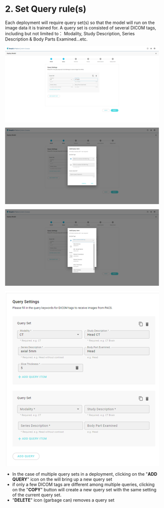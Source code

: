 # 2. Set Query rule(s)

Each deployment will require query set(s) so that the model will run on the image data it is trained for. A query set is consisted of several DICOM tags, including but not limited to： Modality, Study Description, Series Description & Body Parts Examined...etc.

![](../../.gitbook/assets/Deeploy-adm-4-1-2-1.png)

![Other than the 4 DICOM tags listed, additional query items can be added to make the deployment more specific](../../.gitbook/assets/Deeploy-adm-4-1-2-2.png)

![](../../.gitbook/assets/Deeploy-adm-4-1-2-3.png)

![](../../.gitbook/assets/adm-4-1-2-4.png)

* In the case of multiple query sets in a deployment, clicking on the "**ADD QUERY**" icon on the will bring up a new query set
* if only a few DICOM tags are different among multiple queries, clicking on the "**COPY**" button will create a new query set with the same setting of the current query set.
* "**DELETE**" icon (garbage can) removes a query set
